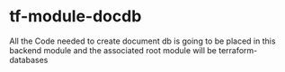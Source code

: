 # tf-module-docdb

All the Code needed to create document db is going to be placed in this backend module and the associated root module will be terraform-databases